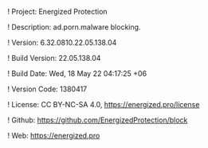! Project: Energized Protection

! Description: ad.porn.malware blocking.

! Version: 6.32.0810.22.05.138.04

! Build Version: 22.05.138.04

! Build Date: Wed, 18 May 22 04:17:25 +06

! Version Code: 1380417

! License: CC BY-NC-SA 4.0, https://energized.pro/license

! Github: https://github.com/EnergizedProtection/block

! Web: https://energized.pro
